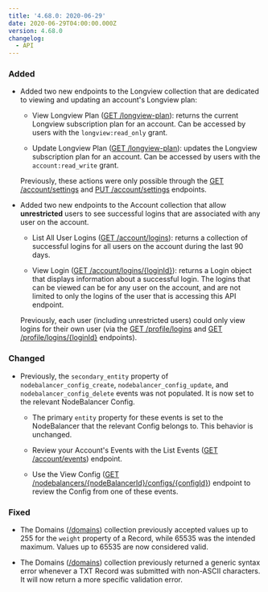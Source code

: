 ```yaml
---
title: '4.68.0: 2020-06-29'
date: 2020-06-29T04:00:00.000Z
version: 4.68.0
changelog:
  - API
---
```


### Added

- Added two new endpoints to the Longview collection that are dedicated to viewing and updating an account's Longview plan:

    - View Longview Plan ([GET /longview-plan](https://developers.linode.com/api/v4/longview-plan)): returns the current Longview subscription plan for an account. Can be accessed by users with the `longview:read_only` grant.

    - Update Longview Plan ([GET /longview-plan](https://developers.linode.com/api/v4/longview-plan)): updates the Longview subscription plan for an account. Can be accessed by users with the `account:read_write` grant.

    Previously, these actions were only possible through the [GET /account/settings](https://developers.linode.com/api/v4/account-settings) and [PUT /account/settings](https://developers.linode.com/api/v4/account-settings/#put) endpoints.

- Added two new endpoints to the Account collection that allow **unrestricted** users to see successful logins that are associated with any user on the account.

    - List All User Logins ([GET /account/logins](https://developers.linode.com/api/v4/account-logins)): returns a collection of successful logins for all users on the account during the last 90 days.

    - View Login ([GET /account/logins/{loginId}](https://developers.linode.com/api/v4/account-logins-login-id)): returns a Login object that displays information about a successful login. The logins that can be viewed can be for any user on the account, and are not limited to only the logins of the user that is accessing this API endpoint.

    Previously, each user (including unrestricted users) could only view logins for their own user (via the [GET /profile/logins](
https://api.linode.com/v4/profile/logins) and [GET /profile/logins/{loginId}](https://developers.linode.com/api/v4/profile-logins-login-id) endpoints).

### Changed

- Previously, the `secondary_entity` property of `nodebalancer_config_create`, `nodebalancer_config_update`, and `nodebalancer_config_delete` events was not populated. It is now set to the relevant NodeBalancer Config.

    - The primary `entity` property for these events is set to the NodeBalancer that the relevant Config belongs to. This behavior is unchanged.

    - Review your Account's Events with the List Events ([GET /account/events](https://developers.linode.com/api/v4/account-events)) endpoint.

    - Use the View Config ([GET /nodebalancers/{nodeBalancerId}/configs/{configId}](https://developers.linode.com/api/v4/nodebalancers-node-balancer-id-configs-config-id)) endpoint to review the Config from one of these events.

### Fixed

- The Domains ([/domains](https://developers.linode.com/api/v4/domains)) collection previously accepted values up to 255 for the `weight` property of a Record, while 65535 was the intended maximum. Values up to 65535 are now considered valid.

- The Domains ([/domains](https://developers.linode.com/api/v4/domains)) collection previously returned a generic syntax error whenever a TXT Record was submitted with non-ASCII characters. It will now return a more specific validation error.
